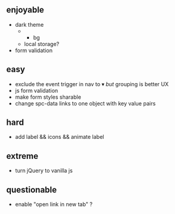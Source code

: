 ## enjoyable
- dark theme
    - * bg
    - local storage?
- form validation

## easy
- exclude the event trigger in nav to ▾ _but_ grouping is better UX
- js form validation
- make form styles sharable
- change spc-data links to one object with key value pairs


## hard
- add label && icons && animate label 


## extreme
- turn jQuery to vanilla js


## questionable
- enable "open link in new tab" ?